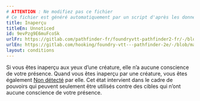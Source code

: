 ```yaml
---
# ATTENTION : Ne modifiez pas ce fichier
# Ce fichier est généré automatiquement par un script d'après les données du module Foundry VTT officiel et de sa traduction
title: Inaperçu
titleEn: Unnoticed
id: 9evPzg9E6muFcoSk
urlFr: https://gitlab.com/pathfinder-fr/foundryvtt-pathfinder2-fr/-/blob/master/data/conditionitems/9evPzg9E6muFcoSk.htm
urlEn: https://gitlab.com/hooking/foundry-vtt---pathfinder-2e/-/blob/master/packs/data/conditionitems.db/unnoticed.json
layout: conditions
---
```

Si vous êtes inaperçu aux yeux d’une créature, elle n’a aucune conscience de votre présence. Quand vous êtes inaperçu par une créature, vous êtes également [Non détecté](non-détecté.md) par elle. Cet état intervient dans le cadre de pouvoirs qui peuvent seulement être utilisés contre des cibles qui n’ont aucune conscience de votre présence.
